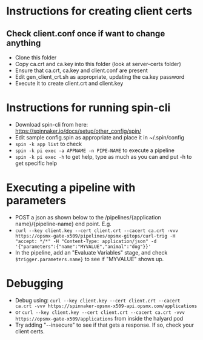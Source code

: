 # Instructions for creating client certs

## Check client.conf once if want to change anything

- Clone this folder
- Copy ca.crt and ca.key into this folder (look at server-certs folder)
- Ensure that ca.crt, ca.key and client.conf are present
- Edit gen_client_crt.sh as appropriate, updating the ca.key password
- Execute it to create client.crt and client.key

# Instructions for running spin-cli

- Download spin-cli from here: https://spinnaker.io/docs/setup/other_config/spin/
- Edit sample config.spin as appropriate and place it in ~/.spin/config
- ```spin -k app list``` to check
- ```spin -k pi exec -a APPNAME -n PIPE-NAME``` to execute a pipeline
- ```spin -k pi exec -h``` to get help, type as much as you can and put -h to get specific help

# Executing a pipeline with parameters
- POST a json as shown below to the /pipelines/{application name}/{pipeline-name} end point. E.g.
- ```curl --key client.key --cert client.crt --cacert ca.crt -vvv https://opsmx-gate-x509/pipelines/opsmx-gitops/curl-trig -H "accept: */*" -H "Content-Type: application/json" -d '{"parameters":{"name":"MYVALUE","animal":"dog"}}'```
- In the pipeline, add an "Evaluate Variables" stage, and check ```$trigger.parameters.name}``` to see if "MYVALUE" shows up.

# Debugging  
- Debug using: ```curl --key client.key --cert client.crt --cacert ca.crt -vvv https://spinnaker-opsmx-x509-api.opsmx.com/applications```
- or ```curl --key client.key --cert client.crt --cacert ca.crt -vvv https://opsmx-gate-x509/applications``` from inside the halyard pod
- Try adding "--insecure" to see if that gets a response. If so, check your client certs.
